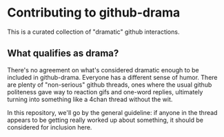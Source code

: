 # Contributing to github-drama #
This is a curated collection of "dramatic" github interactions.

## What qualifies as drama? ##
There's no agreement on what's considered dramatic enough to be included
in github-drama. Everyone has a different sense of humor. There are plenty
of "non-serious" github threads, ones where the usual github politeness
gave way to reaction gifs and one-word replies, ultimately turning into
something like a 4chan thread without the wit.

In this repository, we'll go by the general guideline: if anyone in the thread
appears to be getting really worked up about something, it should be considered
for inclusion here.
